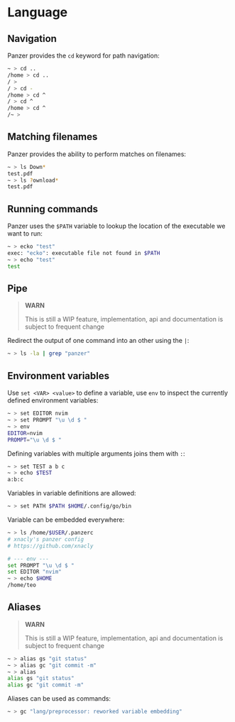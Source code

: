# Language

## Navigation

Panzer provides the `cd` keyword for path navigation:

```sh
~ > cd ..
/home > cd ..
/ >
/ > cd -
/home > cd ^
/ > cd ^
/home > cd ^
/~ >
```

## Matching filenames

Panzer provides the ability to perform matches on filenames:

```sh
~ > ls Down*
test.pdf
~ > ls ?ownload*
test.pdf
```

## Running commands

Panzer uses the `$PATH` variable to lookup the location of the executable we
want to run:

```sh
~ > ecko "test"
exec: "ecko": executable file not found in $PATH
~ > echo "test"
test
```

## Pipe

> **WARN**
>
> This is still a WIP feature, implementation, api and documentation is subject
> to frequent change

Redirect the output of one command into an other using the `|`:

```sh
~ > ls -la | grep "panzer"
```

## Environment variables

Use `set <VAR> <value>` to define a variable, use `env` to inspect the currently defined environment variables:

```sh
~ > set EDITOR nvim
~ > set PROMPT "\u \d $ "
~ > env
EDITOR=nvim
PROMPT="\u \d $ "
```

Defining variables with multiple arguments joins them with `:`:

```sh
~ > set TEST a b c
~ > echo $TEST
a:b:c
```

Variables in variable definitions are allowed:

```sh
~ > set PATH $PATH $HOME/.config/go/bin
```

Variable can be embedded everywhere:

```sh
~ > ls /home/$USER/.panzerc
# xnacly's panzer config
# https://github.com/xnacly

# --- env ---
set PROMPT "\u \d $ "
set EDITOR "nvim"
~ > echo $HOME
/home/teo
```

## Aliases

> **WARN**
>
> This is still a WIP feature, implementation, api and documentation is subject
> to frequent change

```sh
~ > alias gs "git status"
~ > alias gc "git commit -m"
~ > alias
alias gs "git status"
alias gc "git commit -m"
```

Aliases can be used as commands:

```sh
~ > gc "lang/preprocessor: reworked variable embedding"
```
